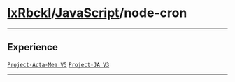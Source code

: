 # [lxRbckl](https://github.com/lxRbckl/lxRbckl/tree/main)/[JavaScript](https://github.com/lxRbckl/lxRbckl/tree/main/JavaScript)/node-cron

---



## Experience


[`Project-Acta-Mea V5`](https://github.com/lxRbckl/Project-Acta-Mea/blob/V5/README.md) [`Project-JA V3`](https://github.com/lxRbckl/Project-JA/blob/V3/README.md)




---
